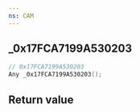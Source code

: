 ```yaml
---
ns: CAM
---
```

## _0x17FCA7199A530203

```c
// 0x17FCA7199A530203
Any _0x17FCA7199A530203();
```


## Return value
